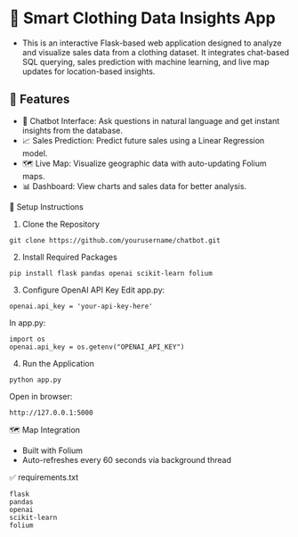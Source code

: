
# 🧠 Smart Clothing Data Insights App
- This is an interactive Flask-based web application designed to analyze and visualize sales data from a clothing dataset. It integrates chat-based SQL querying, sales prediction with machine learning, and live map updates for location-based insights.

## 🚀 Features
- 💬 Chatbot Interface: Ask questions in natural language and get instant insights from the database.
- 📈 Sales Prediction: Predict future sales using a Linear Regression model.
- 🗺️ Live Map: Visualize geographic data with auto-updating Folium maps.
- 📊 Dashboard: View charts and sales data for better analysis.


🔧 Setup Instructions
1. Clone the Repository
```
git clone https://github.com/yourusername/chatbot.git

```

2. Install Required Packages
```
pip install flask pandas openai scikit-learn folium
```

3. Configure OpenAI API Key
Edit app.py:
```
openai.api_key = 'your-api-key-here'
```

In app.py:
```
import os
openai.api_key = os.getenv("OPENAI_API_KEY")
```

4. Run the Application
```
python app.py
```
Open in browser:
```
http://127.0.0.1:5000
```

🗺️ Map Integration
- Built with Folium
- Auto-refreshes every 60 seconds via background thread

✅ requirements.txt
```
flask
pandas
openai
scikit-learn
folium
```
